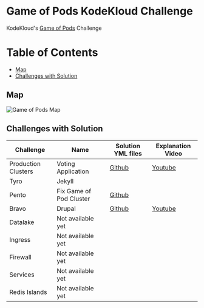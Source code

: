 # Game of Pods KodeKloud Challenge
KodeKloud's [Game of Pods](https://kodekloud.com/p/game-of-pods) Challenge

# Table of Contents
- [Map](#map)
- [Challenges with Solution](#challenges-with-solution)

## Map
![Game of Pods Map](/map.png)

## Challenges with Solution
Challenge | Name | Solution YML files | Explanation Video |
--------- | ---- | ------------------ | ----------------- |
Production Clusters | Voting Application |[Github](./solutions/voting-application) | [Youtube](https://www.youtube.com/watch?v=yuB_yJIVkSc)|
Tyro | Jekyll | | |
Pento | Fix Game of Pod Cluster | [Github](./solutions/pento-solution.yml) | |
Bravo | Drupal | [Github](./solutions/drupal) | [Youtube](https://www.youtube.com/watch?v=YqrIQUebpg8)|
Datalake | Not available yet | | |
Ingress | Not available yet | | |
Firewall | Not available yet | | |
Services | Not available yet | | |
Redis Islands | Not available yet | | |
